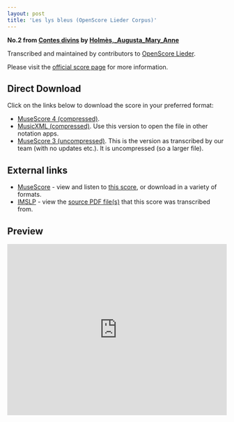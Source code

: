 ```yaml
---
layout: post
title: 'Les lys bleus (OpenScore Lieder Corpus)'
---
```


__No.2 from [Contes divins](https://fourscoreandmore.org/OpenScore/Holm%C3%A8s%2C_Augusta_Mary_Anne/Contes_divins/) by [Holmès,_Augusta_Mary_Anne](https://fourscoreandmore.org/OpenScore/Holm%C3%A8s%2C_Augusta_Mary_Anne)__

Transcribed and maintained by contributors to [OpenScore Lieder].

Please visit the [official score page] for more information.

[official score page]: https://musescore.com/openscore-lieder-corpus/scores/5904752
[OpenScore Lieder]: https://musescore.com/openscore-lieder-corpus

## Direct Download

Click on the links below to download the score in your preferred format:
- [MuseScore 4 (compressed)](https://fourscoreandmore.org/OpenScore/Holm%C3%A8s%2C_Augusta_Mary_Anne/Contes_divins/2_Les_lys_bleus.mscz).
- [MusicXML (compressed)](https://fourscoreandmore.org/OpenScore/Holm%C3%A8s%2C_Augusta_Mary_Anne/Contes_divins/2_Les_lys_bleus.mxl). Use this version to open the file in other notation apps.
- [MuseScore 3 (uncompressed)](https://raw.githubusercontent.com/OpenScore/Lieder/refs/heads/main/scores/Holm%C3%A8s%2C_Augusta_Mary_Anne/Contes_divins/2_Les_lys_bleus/lc5904752.mscx). This is the version as transcribed by our team (with no updates etc.). It is uncompressed (so a larger file).

## External links

- [MuseScore] - view and listen to [this score][MuseScore], or download in a variety of formats.
- [IMSLP] - view the [source PDF file(s)][IMSLP] that this score was transcribed from.

[MuseScore]: https://musescore.com/score/5904752
[IMSLP]: https://imslp.org/wiki/Special:ReverseLookup/588988

## Preview

<iframe width="100%" height="394" src="https://musescore.com/openscore-lieder-corpus/scores/5904752/embed" frameborder="0" allowfullscreen allow="autoplay; fullscreen"></iframe>
